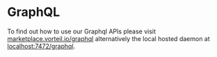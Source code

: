 # GraphQL

To find out how to use our Graphql APIs please visit [marketplace.vorteil.io/graphql](https://marketplace.vorteil.io/graphql) alternatively the local hosted daemon at [localhost:7472/graphql](http://localhost:7472/graphql).
